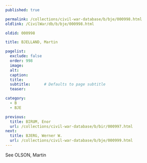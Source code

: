 ```yaml
---
published: true

permalink: /collections/civil-war-database/b/bje/000998.html
oldlink: /CivilWar/db/b/bje/000998.html

oldid: 000998

title: BJELLAND, Martin

pagelist:
  exclude: false
  order: 998
  image: 
  alt:
  caption:
  title:
  subtitle:      # Defaults to page subtitle
  teaser:

category: 
  - B 
  - BJE

previous:
  title: BIRUM, Enor
  url: /collections/civil-war-database/b/bir/000997.html  
next:
  title: BJERG, Werner W.
  url: /collections/civil-war-database/b/bje/000999.html   
---
```

See OLSON, Martin
